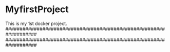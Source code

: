# MyfirstProject
This is my 1st docker project.
###################################################################
###################################################################
